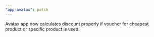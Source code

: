 ```yaml
---
"app-avatax": patch
---
```


Avatax app now calculates discount properly if voucher for cheapest product or specific product is used.
